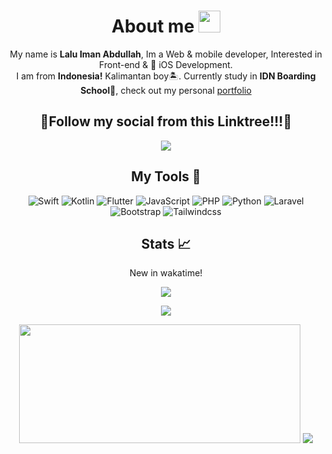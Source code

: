 
<div align="center">
<h1> About me <img src="https://media.giphy.com/media/hvRJCLFzcasrR4ia7z/giphy.gif" width="35"> </h1>

My name is **Lalu Iman Abdullah**, 
Im a Web & mobile developer, Interested in Front-end &  iOS Development.
<br>
I am from **Indonesia!** Kalimantan boy🏝️. Currently study in **IDN Boarding School**🏫, check out my personal <a href="https://laluiman.vercel.app/">portfolio</a>



<div  align="center">
<h2>🌴Follow my social from this Linktree!!!🌴</h2>
<a target="_blank" href="https://linktr.ee/LaluIman">
 <img src="https://img.shields.io/badge/linktree-39E09B?style=for-the-badge&logo=linktree&logoColor=white" />
</a>
</div>

<div>
<h2> My Tools 🔧 </h2>

![Swift](https://img.shields.io/badge/Swift-FA7343?style=for-the-badge&logo=swift&logoColor=white) ![Kotlin](https://img.shields.io/badge/Kotlin-0095D5?&style=for-the-badge&logo=kotlin&logoColor=white) ![Flutter](https://img.shields.io/badge/Flutter-02569B?style=for-the-badge&logo=flutter&logoColor=white)  ![JavaScript](https://img.shields.io/badge/javascript-%23323330.svg?style=for-the-badge&logo=javascript&logoColor=%23F7DF1E) ![PHP](https://img.shields.io/badge/php-%23777BB4.svg?style=for-the-badge&logo=php&logoColor=white) ![Python](https://img.shields.io/badge/Python-3776AB?style=for-the-badge&logo=python&logoColor=white) ![Laravel](https://img.shields.io/badge/laravel-%23FF2D20.svg?style=for-the-badge&logo=laravel&logoColor=white) ![Bootstrap](https://img.shields.io/badge/bootstrap-%23563D7C.svg?style=for-the-badge&logo=bootstrap&logoColor=white) ![Tailwindcss](https://img.shields.io/badge/Tailwind_CSS-38B2AC?style=for-the-badge&logo=tailwind-css&logoColor=white)  

</div>

<h2>Stats 📈</h2>

<div align="center">

<p>New in wakatime!</p>
<img src="https://wakatime.com/badge/user/018eefec-2166-4e14-b93f-92f0d4aa31ae.svg"/>

![](https://github-trophies.vercel.app/?username=Laluiman&rank=SECRET,SSS,SS,AAA,AA,A,B&row=1)

  <img src="https://github-readme-stats.vercel.app/api?username=laluiman&hide=contribs&show_icons=true&line_height=20&title_color=7A7ADB&icon_color=2234AE&text_color=D3D3D3&bg_color=0,000000,130F40" width="450" height="190"/>
  
  <img src="https://github-readme-stats.vercel.app/api/top-langs/?username=laluiman&layout=compact&include_all_commits=true&count_private=true&show_icons=true&line_height=15&title_color=7A7ADB&icon_color=2234AE&text_color=D3D3D3&bg_color=0,000000,130F40" />
</div>
 

</div>




